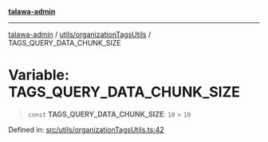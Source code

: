 [**talawa-admin**](../../../README.md)

***

[talawa-admin](../../../README.md) / [utils/organizationTagsUtils](../README.md) / TAGS\_QUERY\_DATA\_CHUNK\_SIZE

# Variable: TAGS\_QUERY\_DATA\_CHUNK\_SIZE

> `const` **TAGS\_QUERY\_DATA\_CHUNK\_SIZE**: `10` = `10`

Defined in: [src/utils/organizationTagsUtils.ts:42](https://github.com/bint-Eve/talawa-admin/blob/bb9ac170c0ec806cc5423650a66bbe110c3af5d9/src/utils/organizationTagsUtils.ts#L42)

